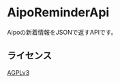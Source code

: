 AipoReminderApi
===============

Aipoの新着情報をJSONで返すAPIです。

ライセンス
----------
[AGPLv3](http://ja.wikipedia.org/wiki/Affero_General_Public_License)
